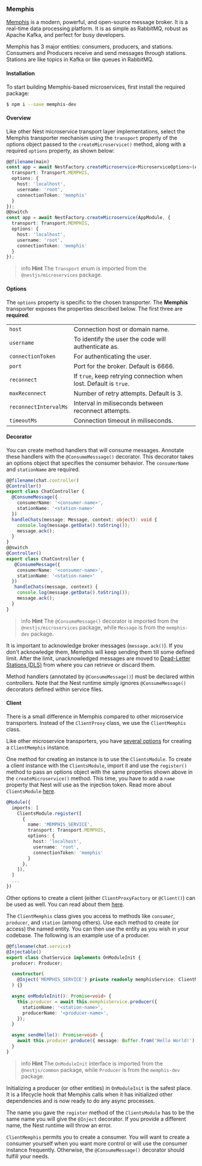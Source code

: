 ### Memphis

[Memphis](https://memphis.dev) is a modern, powerful, and open-source message broker. It is a real-time data processing platform. It is as simple as RabbitMQ, robust as Apache Kafka, and perfect for busy developers.

Memphis has 3 major entities: consumers, producers, and stations. Consumers and Producers receive and send messages through stations. Stations are like topics in Kafka or like queues in RabbitMQ.

#### Installation

To start building Memphis-based microservices, first install the required package:

```bash
$ npm i --save memphis-dev
```

#### Overview

Like other Nest microservice transport layer implementations, select the Memphis transporter mechanism using the `transport` property of the options object passed to the `createMicroservice()` method, along with a required `options` property, as shown below:

```typescript
@@filename(main)
const app = await NestFactory.createMicroservice<MicroserviceOptions>(AppModule, {
  transport: Transport.MEMPHIS,
  options: {
    host: 'localhost',
    username: 'root',
    connectionToken: 'memphis'
  }
});
@@switch
const app = await NestFactory.createMicroservice(AppModule, {
  transport: Transport.MEMPHIS,
  options: {
    host: 'localhost',
    username: 'root',
    connectionToken: 'memphis'
  }
});
```

> info **Hint** The `Transport` enum is imported from the `@nestjs/microservices` package.

#### Options

The `options` property is specific to the chosen transporter. The <strong>Memphis</strong> transporter exposes the properties described below. The first three are <strong>required</strong>.

<table>
  <tr>
    <td><code>host</code></td>
    <td>Connection host or domain name.</td>
  </tr>
  <tr>
    <td><code>username</code></td>
    <td>To identify the user the code will authenticate as.</td>
  </tr>
  <tr>
    <td><code>connectionToken</code></td>
    <td>For authenticating the user.</td>
  </tr>
  <tr>
    <td><code>port</code></td>
    <td>Port for the broker. Default is 6666.</td>
  </tr>
  <tr>
    <td><code>reconnect</code></td>
    <td>If <code>true</code>, keep retrying connection when lost. Default is <code>true</code>.</td>
  </tr> 
  <tr>
    <td><code>maxReconnect</code></td>
    <td>Number of retry attempts. Default is 3.</td>
  </tr>
  <tr>
    <td><code>reconnectIntervalMs</code></td>
    <td>Interval in miliseconds between reconnect attempts.</td>
  </tr>
  <tr>
    <td><code>timeoutMs</code></td>
    <td>Connection timeout in miliseconds.</td>
  </tr>
</table>

#### Decorator

You can create method handlers that will consume messages. Annotate these handlers with the `@ConsumeMesssage()` decorator. This decorator takes an options object that specifies the consumer behavior. The `consumerName` and `stationName` are required.

```typescript
@@filename(chat.controller)
@Controller()
export class ChatController {
  @ConsumeMessage({
    consumerName: '<consumer-name>',
    stationName: '<station-name>'
  })
  handleChats(message: Message, context: object): void {
    console.log(message.getData().toString());
    message.ack();
  }
}
@@switch
@Controller()
export class ChatController {
   @ConsumeMessage({
    consumerName: '<consumer-name>',
    stationName: '<station-name>'
  })
   handleChats(message, context) {
    console.log(message.getData().toString());
    message.ack();
  }
}
```

> info **Hint** The `@ConsumeMessage()` decorator is imported from the `@nestjs/microservices` package, while `Message` is from the `memphis-dev` package.

It is important to acknowledge broker messages (`message.ack()`). If you don't acknowledge them, Memphis will keep sending them till some defined limit. After the limit, unacknowledged messages are moved to <a  href="https://docs.memphis.dev/memphis/memphis/concepts/dead-letter" rel="nofollow" target="blank">Dead-Letter Stations (DLS)</a> from where you can retrieve or discard them.

Method handlers (annotated by `@ConsumeMessage()`) must be declared within controllers. Note that the Nest runtime simply ignores `@ConsumeMessage()` decorators defined within service files.

#### Client

There is a small difference in Memphis compared to other microservice transporters. Instead of the `ClientProxy` class, we use the `ClientMemphis` class.

Like other microservice transporters, you have <a href="https://docs.nestjs.com/microservices/basics#client">several options</a> for creating a `ClientMemphis` instance.

One method for creating an instance is to use the `ClientsModule`. To create a client instance with the `ClientsModule`, import it and use the `register()` method to pass an options object with the same properties shown above in the `createMicroservice()` method. This time, you have to add a `name` property that Nest will use as the injection token. Read more about `ClientsModule` <a href="https://docs.nestjs.com/microservices/basics#client">here</a>.

```typescript
@Module({
  imports: [
    ClientsModule.register([
      {
        name: 'MEMPHIS_SERVICE',
        transport: Transport.MEMPHIS,
        options: {
          host: 'localhost',
          username: 'root',
          connectionToken: 'memphis'
        }
      },
    ]),
  ]
  ...
})
```

Other options to create a client (either `ClientProxyFactory` or `@Client()`) can be used as well. You can read about them <a href="https://docs.nestjs.com/microservices/basics#client">here</a>.

The `ClientMemphis` class gives you access to methods like `consumer`, `producer`, and `station` (among others). Use each method to create (or access) the named entity. You can then use the entity as you wish in your codebase. The following is an example use of a producer.

```typescript
@@filename(chat.service)
@Injectable()
export class ChatService implements OnModuleInit {
  producer: Producer;

  constructor(
    @Inject('MEMPHIS_SERVICE') private readonly memphisService: ClientMemphis
  ) {}

  async onModuleInit(): Promise<void> {
    this.producer = await this.memphisService.producer({
      stationName: '<station-name>',
      producerName: '<producer-name>',
    });
  }

  async sendHello(): Promise<void> {
    await this.producer.produce({ message: Buffer.from('Hello World!') });
  }
}
```

> info **Hint** The `OnModuleInit` interface is imported from the `@nestjs/common` package, while `Producer` is from the `memphis-dev` package.

Initializing a producer (or other entities) in `OnModuleInit` is the safest place. It is a lifecycle hook that Memphis calls when it has initialized other dependencies and is now ready to do any async processes.

The name you gave the `register` method of the `ClientsModule` has to be the same name you will give the `@Inject` decorator. If you provide a different name, the Nest runtime will throw an error.

`ClientMemphis` permits you to create a consumer. You will want to create a consumer yourself when you want more control or will use the consumer instance frequently. Otherwise, the `@ConsumeMessage()` decorator should fulfill your needs.
